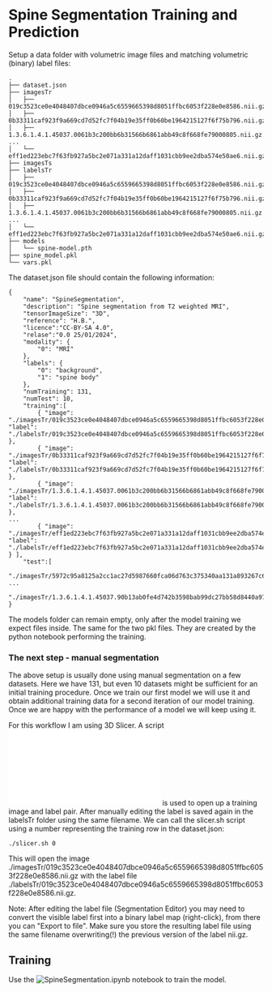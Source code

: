 # Spine Segmentation Training and Prediction

Setup a data folder with volumetric image files and matching volumetric (binary) label files:

```{bash}
.
├── dataset.json
├── imagesTr
│   ├── 019c3523ce0e4048407dbce0946a5c6559665398d8051ffbc6053f228e0e8586.nii.gz
│   ├── 0b33311caf923f9a669cd7d52fc7f04b19e35ff0b60be1964215127f6f75b796.nii.gz
│   ├── 1.3.6.1.4.1.45037.0061b3c200bb6b31566b6861abb49c8f668fe79000805.nii.gz
...
│   └── eff1ed223ebc7f63fb927a5bc2e071a331a12daff1031cbb9ee2dba574e50ae6.nii.gz
├── imagesTs
├── labelsTr
│   ├── 019c3523ce0e4048407dbce0946a5c6559665398d8051ffbc6053f228e0e8586.nii.gz
│   ├── 0b33311caf923f9a669cd7d52fc7f04b19e35ff0b60be1964215127f6f75b796.nii.gz
│   ├── 1.3.6.1.4.1.45037.0061b3c200bb6b31566b6861abb49c8f668fe79000805.nii.gz
...
│   └── eff1ed223ebc7f63fb927a5bc2e071a331a12daff1031cbb9ee2dba574e50ae6.nii.gz
├── models
│   └── spine-model.pth
├── spine_model.pkl
└── vars.pkl
```

The dataset.json file should contain the following information:

```{json}
{ 
    "name": "SpineSegmentation", 
    "description": "Spine segmentation from T2 weighted MRI",
    "tensorImageSize": "3D",
    "reference": "H.B.",
    "licence":"CC-BY-SA 4.0",
    "relase":"0.0 25/01/2024",
    "modality": { 
        "0": "MRI"
    }, 
    "labels": { 
        "0": "background", 
        "1": "spine body"
    }, 
    "numTraining": 131, 
    "numTest": 10,
    "training":[
        { "image": "./imagesTr/019c3523ce0e4048407dbce0946a5c6559665398d8051ffbc6053f228e0e8586.nii.gz", "label": "./labelsTr/019c3523ce0e4048407dbce0946a5c6559665398d8051ffbc6053f228e0e8586.nii.gz" },
        { "image": "./imagesTr/0b33311caf923f9a669cd7d52fc7f04b19e35ff0b60be1964215127f6f75b796.nii.gz", "label": "./labelsTr/0b33311caf923f9a669cd7d52fc7f04b19e35ff0b60be1964215127f6f75b796.nii.gz" },
        { "image": "./imagesTr/1.3.6.1.4.1.45037.0061b3c200bb6b31566b6861abb49c8f668fe79000805.nii.gz", "label": "./labelsTr/1.3.6.1.4.1.45037.0061b3c200bb6b31566b6861abb49c8f668fe79000805.nii.gz" },
...
        { "image": "./imagesTr/eff1ed223ebc7f63fb927a5bc2e071a331a12daff1031cbb9ee2dba574e50ae6.nii.gz", "label": "./labelsTr/eff1ed223ebc7f63fb927a5bc2e071a331a12daff1031cbb9ee2dba574e50ae6.nii.gz" } ],
    "test":[
        "./imagesTr/5972c95a8125a2cc1ac27d5987660fca06d763c375340aa131a893267c6fee97.nii.gz",
...
        "./imagesTr/1.3.6.1.4.1.45037.90b13ab0fe4d742b3598bab99dc27bb58d8440a972ba1.nii.gz"]
}
```

The models folder can remain empty, only after the model training we expect files inside. The same for the two pkl files. They are created by the python notebook performing the training.

### The next step - manual segmentation

The above setup is usually done using manual segmentation on a few datasets. Here we have 131, but even 10 datasets might be sufficient for an initial training procedure. Once we train our first model we will use it and obtain additional training data for a second iteration of our model training. Once we are happy with the performance of a model we will keep using it.

For this workflow I am using 3D Slicer. A script ![slicer.sh](slicer.sh) is used to open up a training image and label pair. After manually editing the label is saved again in the labelsTr folder using the same filename. We can call the slicer.sh script using a number representing the training row in the dataset.json:

```{bash}
./slicer.sh 0
```

This will open the image ./imagesTr/019c3523ce0e4048407dbce0946a5c6559665398d8051ffbc6053f228e0e8586.nii.gz with the label file ./labelsTr/019c3523ce0e4048407dbce0946a5c6559665398d8051ffbc6053f228e0e8586.nii.gz.

Note: After editing the label file (Segmentation Editor) you may need to convert the visible label first into a binary label map (right-click), from there you can "Export to file". Make sure you store the resulting label file using the same filename overwriting(!) the previous version of the label nii.gz.

## Training

Use the ![SpineSegmentation.ipynb](SpineSegmentation.ipynb) notebook to train the model.
